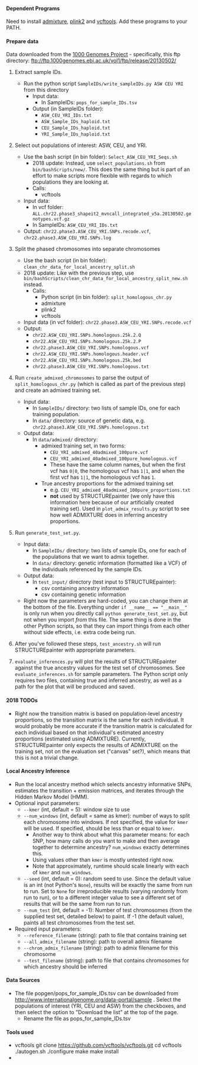 #### Dependent Programs ####
Need to install [admixture](https://www.genetics.ucla.edu/software/admixture/), [plink2](https://www.cog-genomics.org/plink2) and [vcftools](https://vcftools.github.io/). Add these programs to your PATH.

#### Prepare data ####
Data downloaded from the [1000 Genomes Project](http://www.internationalgenome.org/data) - specifically, this ftp directory: ftp://ftp.1000genomes.ebi.ac.uk/vol1/ftp/release/20130502/

1. Extract sample IDs.
	- Run the python script `SampleIDs/write_sampleIDs.py ASW CEU YRI` from this directory
		- Input data:
			- In SampleIDs: `pops_for_sample_IDs.tsv`
		- Output (in SampleIDs folder):
			- `ASW_CEU_YRI_IDs.txt`
			- `ASW_Sample_IDs_haploid.txt`
			- `CEU_Sample_IDs_haploid.txt`
			- `YRI_Sample_IDs_haploid.txt`

2. Select out populations of interest: ASW, CEU, and YRI.
	- Use the bash script (in bin folder): `Select_ASW_CEU_YRI_Seqs.sh`
		- 2018 update: Instead, use `select_populations.sh` from `bin/bashScripts/new/`. This does the same thing but is part of an effort to make scripts more flexible with regards to which populations they are looking at.
		- Calls:
			- vcftools
	- Input data:
		- In vcf folder: `ALL.chr22.phase3_shapeit2_mvncall_integrated_v5a.20130502.genotypes.vcf.gz`
		- In SampleIDs: `ASW_CEU_YRI_IDs.txt`
	- Output: `chr22.phase3.ASW_CEU_YRI.SNPs.recode.vcf`, `chr22.phase3.ASW_CEU_YRI.SNPs.log`

3. Split the phased chromosomes into separate chromosomes
	- Use the bash script (in bin folder): `clean_chr_data_for_local_ancestry_split.sh`
	- 2018 update: Like with the previous step, use `bin/bashScripts/clean_chr_data_for_local_ancestry_split_new.sh` instead.
		- Calls:
			- Python script (in bin folder): `split_homologous_chr.py`
			- admixture
			- plink2
			- vcftools
	- Input data (in vcf folder): `chr22.phase3.ASW_CEU_YRI.SNPs.recode.vcf`
	- Output: 
		- `chr22.ASW_CEU_YRI.SNPs.homologous.25k.2.Q`
		- `chr22.ASW_CEU_YRI.SNPs.homologous.25k.2.P`
		- `chr22.phase3.ASW_CEU_YRI.SNPs.homologous.vcf`
		- `chr22.ASW_CEU_YRI.SNPs.homologous.header.vcf`
		- `chr22.ASW_CEU_YRI.SNPs.homologous.25k.bed`
		- `chr22.phase3.ASW_CEU_YRI.SNPs.homologous.txt`

4. Run `create_admixed_chromosomes` to parse the output of `split_homologous_chr.py` (which is called as part of the previous step) and create an admixed training set.
	- Input data:
		- In `SampleIDs/` directory: two lists of sample IDs, one for each training population.
		- In `data/` directory: source of genetic data, e.g. `chr22.phase3.ASW_CEU_YRI.SNPs.homologous.txt`
	- Output data:
		- In `data/admixed/` directory:
			- admixed training set, in two forms:
				- `CEU_YRI_admixed_40admixed_100pure.vcf`
				- `CEU_YRI_admixed_40admixed_100pure_homologous.vcf`
				- These have the same column names, but when the first vcf has `0|0`, the homologous vcf has `1|1`, and when the first vcf has `1|1`, the homologous vcf has `1`.
			- True ancestry proportions for the admixed training set
				- e.g. `CEU_YRI_admixed_40admixed_100pure_proportions.txt`
				- **not** used by STRUCTUREpainter (we only have this information here because of our artificially created training set). Used in `plot_admix_results.py` script to see how well ADMIXTURE does in inferring ancestry proportions.

5. Run `generate_test_set.py`.
	- Input data:
		- In `SampleIDs/` directory: two lists of sample IDs, one for each of the populations that we want to admix together.
		- In `data/` directory: genetic information (formatted like a VCF) of the individuals referenced by the sample IDs.
	- Output data:
		- In `test_input/` directory (test input to STRUCTUREpainter):
			- csv containing ancestry information
			- csv containing genetic information
	- Right now the parameters are hard-coded, you can change them at the bottom of the file. Everything under `if __name__ == "__main__"` is only run when you directly call `python generate_test_set.py`, but not when you import *from* this file. The same thing is done in the other Python scripts, so that they can import things from each other without side effects, i.e. extra code being run.

6. After you've followed these steps, `test_ancestry.sh` will run STRUCTUREpainter with appropriate parameters.

7. `evaluate_inferences.py` will plot the results of STRUCTUREpainter against the true ancestry values for the test set of chromosomes. See `evaluate_inferences.sh` for sample parameters. The Python script only requires two files, containing true and inferred ancestry, as well as a path for the plot that will be produced and saved.

#### 2018 TODOs ####
- Right now the transition matrix is based on population-level ancestry proportions, so the transition matrix is the same for each individual. It would probably be more accurate if the transition matrix is calculated for each individual based on that individual's estimated ancestry proportions (estimated using ADMIXTURE). Currently, STRUCTUREpainter only expects the results of ADMIXTURE on the training set, not on the evaluation set ("canvas" set?), which means that this is not a trivial change.

#### Local Ancestry Inference ####
- Run the local ancestry method which selects ancestry informative SNPs, estimates the transition + emission matrices, and iterates through the Hidden Markov Model (HMM).
- Optional input parameters:
	- `--kmer` (int, default = 5): window size to use
	- `--num_windows` (int, default = same as kmer): number of ways to split each chromosome into windows. If not specified, the value for `kmer` will be used. If specified, should be less than or equal to `kmer`.
		- Another way to think about what this parameter means: for each SNP, how many calls do you want to make and then average together to determine ancestry? `num_windows` exactly determines this.
		- Using values other than `kmer` is mostly untested right now.
		- Note that approximately, runtime should scale linearly with each of `kmer` and `num_windows`.
	- `--seed` (int, default = 0): random seed to use. Since the default value is an int (not Python's `None`), results will be exactly the same from run to run. Set to `None` for irreproducible results (varying randomly from run to run), or to a different integer value to see a different set of results that will be the same from run to run.
	- `--num_test` (int, default = -1): Number of test chromosomes (from the supplied test set, detailed below) to paint. If -1 (the default value), paints all test chromosomes from the test set.
- Required input parameters:
	- `--reference_filename` (string): path to file that contains training set
	- `--all_admix_filename` (string): path to overall admix filename
	- `--chrom_admix_filename` (string): path to admix filename for this chromosome
	- `--test_filename` (string): path to file that contains chromosomes for which ancestry should be inferred


#### Data Sources ####
- The file popgen/pops_for_sample_IDs.tsv can be downloaded from http://www.internationalgenome.org/data-portal/sample . Select the populations of interest (YRI, CEU and ASW) from the checkboxes, and then select the option to "Download the list" at the top of the page.
	- Rename the file as pops_for_sample_IDs.tsv

#### Tools used ####
- vcftools
    git clone https://github.com/vcftools/vcftools.git
    cd vcftools
    ./autogen.sh
    ./configure
    make
    make install
-
